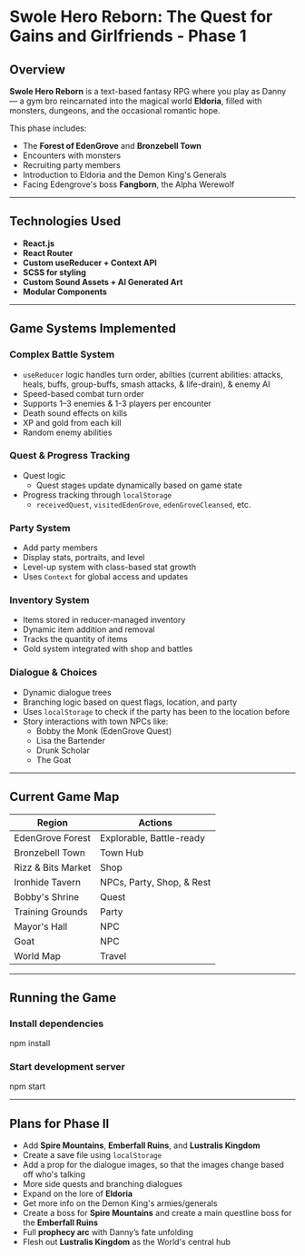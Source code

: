# Swole Hero Reborn: The Quest for Gains and Girlfriends - Phase 1

## Overview

**Swole Hero Reborn** is a text-based fantasy RPG where you play as Danny — a gym bro reincarnated into the magical world **Eldoria**, filled with monsters, dungeons, and the occasional romantic hope.

This phase includes:

- The **Forest of EdenGrove** and **Bronzebell Town**
- Encounters with monsters
- Recruiting party members
- Introduction to Eldoria and the Demon King's Generals
- Facing Edengrove's boss **Fangborn**, the Alpha Werewolf

---

## Technologies Used

- **React.js**
- **React Router**
- **Custom useReducer + Context API**
- **SCSS for styling**
- **Custom Sound Assets + AI Generated Art**
- **Modular Components**

---

## Game Systems Implemented

### Complex Battle System

- `useReducer` logic handles turn order, abilties (current abilities: attacks, heals, buffs, group-buffs, smash attacks, & life-drain), & enemy AI
- Speed-based combat turn order
- Supports 1–3 enemies & 1-3 players per encounter
- Death sound effects on kills
- XP and gold from each kill
- Random enemy abilities

### Quest & Progress Tracking

- Quest logic
  - Quest stages update dynamically based on game state
- Progress tracking through `localStorage`
  - `receivedQuest`, `visitedEdenGrove`, `edenGroveCleansed`, etc.

### Party System

- Add party members
- Display stats, portraits, and level
- Level-up system with class-based stat growth
- Uses `Context` for global access and updates

### Inventory System

- Items stored in reducer-managed inventory
- Dynamic item addition and removal
- Tracks the quantity of items
- Gold system integrated with shop and battles

### Dialogue & Choices

- Dynamic dialogue trees
- Branching logic based on quest flags, location, and party
- Uses `localStorage` to check if the party has been to the location before
- Story interactions with town NPCs like:
  - Bobby the Monk (EdenGrove Quest)
  - Lisa the Bartender
  - Drunk Scholar
  - The Goat

---

## Current Game Map

| Region             | Actions                   |
| ------------------ | ------------------------- |
| EdenGrove Forest   | Explorable, Battle-ready  |
| Bronzebell Town    | Town Hub                  |
| Rizz & Bits Market | Shop                      |
| Ironhide Tavern    | NPCs, Party, Shop, & Rest |
| Bobby's Shrine     | Quest                     |
| Training Grounds   | Party                     |
| Mayor's Hall       | NPC                       |
| Goat               | NPC                       |
| World Map          | Travel                    |

---

## Running the Game

### Install dependencies

npm install

### Start development server

npm start

---

## Plans for Phase II

- Add **Spire Mountains**, **Emberfall Ruins**, and **Lustralis Kingdom**
- Create a save file using `localStorage`
- Add a prop for the dialogue images, so that the images change based off who's talking
- More side quests and branching dialogues
- Expand on the lore of **Eldoria**
- Get more info on the Demon King's armies/generals
- Create a boss for **Spire Mountains** and create a main questline boss for the **Emberfall Ruins**
- Full **prophecy arc** with Danny’s fate unfolding
- Flesh out **Lustralis Kingdom** as the World's central hub
